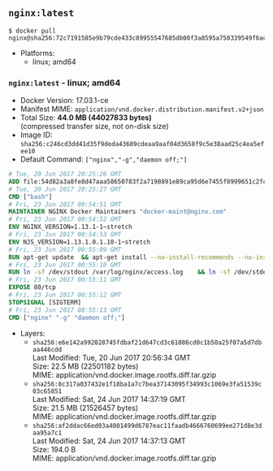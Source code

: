 ## `nginx:latest`

```console
$ docker pull nginx@sha256:72c7191585e9b79cde433c89955547685db00f3a8595a750339549f6acef7702
```

-	Platforms:
	-	linux; amd64

### `nginx:latest` - linux; amd64

-	Docker Version: 17.03.1-ce
-	Manifest MIME: `application/vnd.docker.distribution.manifest.v2+json`
-	Total Size: **44.0 MB (44027833 bytes)**  
	(compressed transfer size, not on-disk size)
-	Image ID: `sha256:c246cd3dd41d35f9deda43609cdeaa9aaf04d3658f9c5e38aad25c4ea5efee10`
-	Default Command: `["nginx","-g","daemon off;"]`

```dockerfile
# Tue, 20 Jun 2017 20:25:26 GMT
ADD file:54d82a3a8fe8d47aaa58650783f2a7198891e89ca95d6e7455f8999651c2fc98 in / 
# Tue, 20 Jun 2017 20:25:27 GMT
CMD ["bash"]
# Fri, 23 Jun 2017 00:54:51 GMT
MAINTAINER NGINX Docker Maintainers "docker-maint@nginx.com"
# Fri, 23 Jun 2017 00:54:52 GMT
ENV NGINX_VERSION=1.13.1-1~stretch
# Fri, 23 Jun 2017 00:54:53 GMT
ENV NJS_VERSION=1.13.1.0.1.10-1~stretch
# Fri, 23 Jun 2017 00:55:09 GMT
RUN apt-get update 	&& apt-get install --no-install-recommends --no-install-suggests -y gnupg1 	&& 	NGINX_GPGKEY=573BFD6B3D8FBC641079A6ABABF5BD827BD9BF62; 	found=''; 	for server in 		ha.pool.sks-keyservers.net 		hkp://keyserver.ubuntu.com:80 		hkp://p80.pool.sks-keyservers.net:80 		pgp.mit.edu 	; do 		echo "Fetching GPG key $NGINX_GPGKEY from $server"; 		apt-key adv --keyserver "$server" --keyserver-options timeout=10 --recv-keys "$NGINX_GPGKEY" && found=yes && break; 	done; 	test -z "$found" && echo >&2 "error: failed to fetch GPG key $NGINX_GPGKEY" && exit 1; 	apt-get remove --purge -y gnupg1 && apt-get -y --purge autoremove && rm -rf /var/lib/apt/lists/* 	&& echo "deb http://nginx.org/packages/mainline/debian/ stretch nginx" >> /etc/apt/sources.list 	&& apt-get update 	&& apt-get install --no-install-recommends --no-install-suggests -y 						nginx=${NGINX_VERSION} 						nginx-module-xslt=${NGINX_VERSION} 						nginx-module-geoip=${NGINX_VERSION} 						nginx-module-image-filter=${NGINX_VERSION} 						nginx-module-njs=${NJS_VERSION} 						gettext-base 	&& rm -rf /var/lib/apt/lists/*
# Fri, 23 Jun 2017 00:55:10 GMT
RUN ln -sf /dev/stdout /var/log/nginx/access.log 	&& ln -sf /dev/stderr /var/log/nginx/error.log
# Fri, 23 Jun 2017 00:55:11 GMT
EXPOSE 80/tcp
# Fri, 23 Jun 2017 00:55:12 GMT
STOPSIGNAL [SIGTERM]
# Fri, 23 Jun 2017 00:55:13 GMT
CMD ["nginx" "-g" "daemon off;"]
```

-	Layers:
	-	`sha256:e6e142a992028745fdbaf21d647cd3c61086cd0c1b50a25f07a5d7dbaa446cdd`  
		Last Modified: Tue, 20 Jun 2017 20:56:34 GMT  
		Size: 22.5 MB (22501182 bytes)  
		MIME: application/vnd.docker.image.rootfs.diff.tar.gzip
	-	`sha256:8c317a037432e1f18ba1a7c7bea37143095f34993c1069e3fa51539c03c65851`  
		Last Modified: Sat, 24 Jun 2017 14:37:19 GMT  
		Size: 21.5 MB (21526457 bytes)  
		MIME: application/vnd.docker.image.rootfs.diff.tar.gzip
	-	`sha256:af2ddac66ed03a4001499d6787eac11faadb4666760699ee271d8e3daa95a7c1`  
		Last Modified: Sat, 24 Jun 2017 14:37:13 GMT  
		Size: 194.0 B  
		MIME: application/vnd.docker.image.rootfs.diff.tar.gzip
